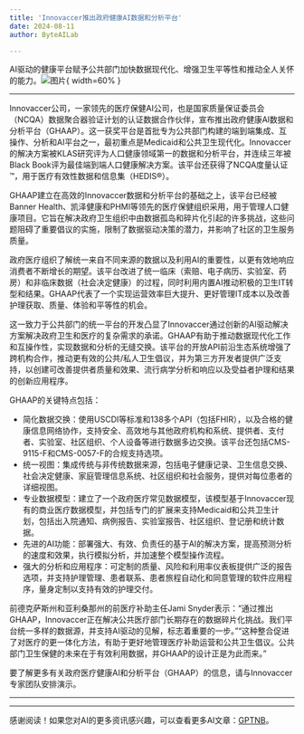 ```yaml
---
title: 'Innovaccer推出政府健康AI数据和分析平台'
date: 2024-08-11
author: ByteAILab

---
```


AI驱动的健康平台赋予公共部门加快数据现代化、增强卫生平等性和推动全人关怀的能力。![图片](https://ai-techpark.com/wp-content/uploads/2024/08/Innovaccer-960x540.jpg){ width=60% }

---
Innovaccer公司，一家领先的医疗保健AI公司，也是国家质量保证委员会（NCQA）数据聚合器验证计划的认证数据合作伙伴，宣布推出政府健康AI数据和分析平台（GHAAP）。这一获奖平台是首批专为公共部门构建的端到端集成、互操作、分析和AI平台之一，最初重点是Medicaid和公共卫生现代化。Innovaccer的解决方案被KLAS研究评为人口健康领域第一的数据和分析平台，并连续三年被Black Book评为最佳端到端人口健康解决方案。该平台还获得了NCQA度量认证™，用于医疗有效性数据和信息集（HEDIS®）。

GHAAP建立在高效的Innovaccer数据和分析平台的基础之上，该平台已经被Banner Health、凯泽健康和PHMI等领先的医疗保健组织采用，用于管理人口健康项目。它旨在解决政府卫生组织中由数据孤岛和碎片化引起的许多挑战，这些问题阻碍了重要倡议的实施，限制了数据驱动决策的潜力，并影响了社区的卫生服务质量。

政府医疗组织了解统一来自不同来源的数据以及利用AI的重要性，以更有效地响应消费者不断增长的期望。该平台改进了统一临床（索赔、电子病历、实验室、药房）和非临床数据（社会决定健康）的过程，同时利用内置AI推动积极的卫生IT转型和结果。GHAAP代表了一个实现运营效率巨大提升、更好管理IT成本以及改善护理获取、质量、体验和平等性的机会。

这一致力于公共部门的统一平台的开发凸显了Innovaccer通过创新的AI驱动解决方案解决政府卫生和医疗的复杂需求的承诺。GHAAP有助于推动数据现代化工作和互操作性，实现数据和分析的无缝交换。该平台的开放API前沿生态系统增强了跨机构合作，推动更有效的公共/私人卫生倡议，并为第三方开发者提供广泛支持，以创建可改善提供者质量和效果、流行病学分析和响应以及受益者护理和结果的创新应用程序。

GHAAP的关键特点包括：

- 简化数据交换：使用USCDI等标准和138多个API（包括FHIR），以及合格的健康信息网络协作，支持安全、高效地与其他政府机构和系统、提供者、支付者、实验室、社区组织、个人设备等进行数据多边交换。该平台还包括CMS-9115-F和CMS-0057-F的合规支持选项。
- 统一视图：集成传统与非传统数据来源，包括电子健康记录、卫生信息交换、社会决定健康、家庭管理信息系统、社区组织和社会服务，提供对每位患者的详细视图。
- 专业数据模型：建立了一个政府医疗常见数据模型，该模型基于Innovaccer现有的商业医疗数据模型，并包括专门的扩展来支持Medicaid和公共卫生计划，包括出入院通知、病例报告、实验室报告、社区组织、登记册和统计数据。
- 先进的AI功能：部署强大、有效、负责任的基于AI的解决方案，提高预测分析的速度和效果，执行模拟分析，并加速整个模型操作流程。
- 强大的分析和应用程序：可定制的质量、风险和利用率仪表板提供广泛的报告选项，并支持护理管理、患者联系、患者旅程自动化和同意管理的软件应用程序，量身定制以支持有效的护理交付。

前德克萨斯州和亚利桑那州的前医疗补助主任Jami Snyder表示：“通过推出GHAAP，Innovaccer正在解决公共医疗部门长期存在的数据碎片化挑战。我们平台统一多样的数据源，并支持AI驱动的见解，标志着重要的一步。”“这种整合促进了对医疗的更一体化方法，有助于更好地管理医疗补助运营和公共卫生倡议。公共部门卫生保健的未来在于有效利用数据，并GHAAP的设计正是为此而来。”

要了解更多有关政府医疗健康AI和分析平台（GHAAP）的信息，请与Innovaccer专家团队安排演示。

---
---
感谢阅读！如果您对AI的更多资讯感兴趣，可以查看更多AI文章：[GPTNB](https://gptnb.com)。